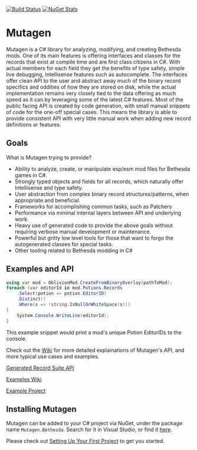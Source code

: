 [![Build Status](https://dev.azure.com/leviathan1753/Mutagen/_apis/build/status/Noggog.Loqui?branchName=master)](https://dev.azure.com/leviathan1753/Mutagen/_build/latest?definitionId=4&branchName=master) [![NuGet Stats](https://img.shields.io/nuget/v/Mutagen.Bethesda.svg)](https://www.nuget.org/packages/Mutagen.Bethesda)

# Mutagen
Mutagen is a C# library for analyzing, modifying, and creating Bethesda mods. One of its main features is offering interfaces and classes for the records that exist at compile time and are first class citizens in C#. With actual members for each field they get the benefits of type safety, simple live debugging, Intellisense features such as autocomplete. The interfaces offer clean API to the user and abstract away much of the binary record specifics and oddities of how they are stored on disk, while the actual implementation remains very closely tied to the data offering as much speed as it can by leveraging some of the latest C# features. Most of the public facing API is created by code generation, with small manual snippets of code for the one-off special cases. This means the library is able to provide consistent API with very little manual work when adding new record definitions or features.

## Goals
What is Mutagen trying to provide?
- Ability to analyze, create, or manipulate esp/esm mod files for Bethesda games in C#.
- Strongly typed objects and fields for all records, which naturally offer Intellisense and type safety.
- User abstraction from complex binary record structures/patterns, when appropriate and beneficial.
- Frameworks for accomplishing common tasks, such as Patchers
- Performance via minimal internal layers between API and underlying work.
- Heavy use of generated code to provide the above goals without requiring verbose manual development or maintenance.
- Powerful but gritty low level tools for those that want to forgo the autogenerated classes for special tasks.
- Other tooling related to Bethesda modding in C#

## Examples and API
```csharp
using var mod = OblivionMod.CreateFromBinaryOverlay(pathToMod);
foreach (var editorId in mod.Potions.Records
    .Select(potion => potion.EditorID)
    .Distinct()
    .Where(s => !string.IsNullOrWhiteSpace(s)))
{
    System.Console.WriteLine(editorId);
}
```
This example snippet would print a mod's unique Potion EditorIDs to the console.

Check out the [Wiki](https://github.com/Noggog/Mutagen/wiki) for more detailed explainations of Mutagen's API, and more typical use cases and examples.

[Generated Record Suite API](https://github.com/Noggog/Mutagen/wiki/Generated-Record-Suite)

[Examples Wiki](https://github.com/Noggog/Mutagen/wiki/Examples)

[Example Project](https://github.com/Noggog/MutagenBootcamp/blob/master/Program.cs)

## Installing Mutagen
Mutagen can be added to your C# project via NuGet, under the package name `Mutagen.Bethesda`.  Search for it in Visual Studio, or find it [here](https://www.nuget.org/packages/Mutagen.Bethesda/).

Please check out [Setting Up Your First Project](https://github.com/Noggog/Mutagen/wiki/Setting-Up-Your-First-Project) to get you started.
